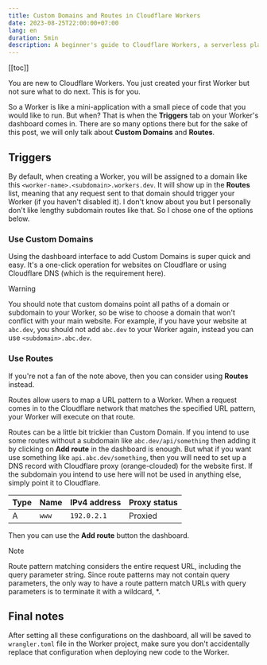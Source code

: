 ```yaml
---
title: Custom Domains and Routes in Cloudflare Workers
date: 2023-08-25T22:00:00+07:00
lang: en
duration: 5min
description: A beginner's guide to Cloudflare Workers, a serverless platform that runs your code on the edge. Learn how to use custom domains and routes to trigger your Workers.
---
```


[[toc]]

You are new to Cloudflare Workers. You just created your first Worker but not sure what to do next. This is for you.

So a Worker is like a mini-application with a small piece of code that you would like to run. But when? That is when the **Triggers** tab on your Worker's dashboard comes in. There are so many options there but for the sake of this post, we will only talk about **Custom Domains** and **Routes**.

## Triggers

By default, when creating a Worker, you will be assigned to a domain like this `<worker-name>.<subdomain>.workers.dev`. It will show up in the **Routes** list, meaning that any request sent to that domain should trigger your Worker (if you haven't disabled it). I don't know about you but I personally don't like lengthy subdomain routes like that. So I chose one of the options below.

### Use Custom Domains

Using the dashboard interface to add Custom Domains is super quick and easy. It's a one-click operation for websites on Cloudflare or using Cloudflare DNS (which is the requirement here).

> [!WARNING]
> You should note that custom domains point all paths of a domain or subdomain to your Worker, so be wise to choose a domain that won't conflict with your main website. For example, if you have your website at `abc.dev`, you should not add `abc.dev` to your Worker again, instead you can use `<subdomain>.abc.dev`.

### Use Routes

If you're not a fan of the note above, then you can consider using **Routes** instead.

Routes allow users to map a URL pattern to a Worker. When a request comes in to the Cloudflare network that matches the specified URL pattern, your Worker will execute on that route.

Routes can be a little bit trickier than Custom Domain. If you intend to use some routes without a subdomain like `abc.dev/api/something` then adding it by clicking on **Add route** in the dashboard is enough. But what if you want use something like `api.abc.dev/something`, then you will need to set up a DNS record with Cloudflare proxy (orange-clouded) for the website first. If the subdomain you intend to use here will not be used in anything else, simply point it to Cloudflare.

| Type | Name  | IPv4 address | Proxy status |
| ---- | ----- | ------------ | ------------ |
| A    | `www` | `192.0.2.1`  | Proxied      |

Then you can use the **Add route** button the dashboard.

> [!NOTE]
> Route pattern matching considers the entire request URL, including the query parameter string. Since route patterns may not contain query parameters, the only way to have a route pattern match URLs with query parameters is to terminate it with a wildcard, \*.

## Final notes

After setting all these configurations on the dashboard, all will be saved to `wrangler.toml` file in the Worker project, make sure you don't accidentally replace that configuration when deploying new code to the Worker.
